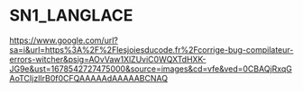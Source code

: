 # SN1_LANGLACE


https://www.google.com/url?sa=i&url=https%3A%2F%2Flesjoiesducode.fr%2Fcorrige-bug-compilateur-errors-witcher&psig=AOvVaw1XlZUviC0WQXTdHXK-JG9e&ust=1678542727475000&source=images&cd=vfe&ved=0CBAQjRxqGAoTCIjzlIrB0f0CFQAAAAAdAAAAABCNAQ
